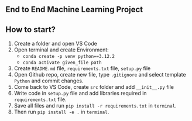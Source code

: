 ## End to End Machine Learning Project

## How to start?
1. Create a folder and open VS Code
2. Open terminal and create Environment:
    - ``` conda create -p venv python==3.12.2 ``` <br>
    - ``` conda activate given_file path ```
3. Create `README.md` file, `requirements.txt` file, `setup.py` file
4. Open Github repo, create new file, type `.gitignore` and select template `Python` and commit changes.
5. Come back to VS Code, create `src` folder and add `__init__.py` file
6. Write code in `setup.py` file and add libraries required in `requirements.txt` file.
7. Save all files and run ```pip install -r requirements.txt``` in `terminal`.
8. Then run ```pip install -e .``` in `terminal`.